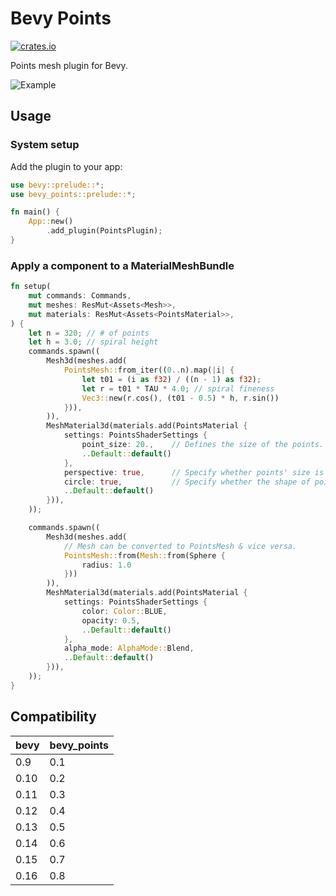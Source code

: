 
# Bevy Points

[![crates.io](https://img.shields.io/crates/v/bevy_points)](https://crates.io/crates/bevy_points)

Points mesh plugin for Bevy.

![Example](https://github.com/mattatz/bevy_points/assets/1085910/9bbf57b4-38b6-45ea-8b99-10ae004974e5)

## Usage

### System setup

Add the plugin to your app:

```rust
use bevy::prelude::*;
use bevy_points::prelude::*;

fn main() {
    App::new()
        .add_plugin(PointsPlugin);
}
```

### Apply a component to a MaterialMeshBundle

```rust
fn setup(
    mut commands: Commands,
    mut meshes: ResMut<Assets<Mesh>>,
    mut materials: ResMut<Assets<PointsMaterial>>,
) {
    let n = 320; // # of points
    let h = 3.0; // spiral height
    commands.spawn((
        Mesh3d(meshes.add(
            PointsMesh::from_iter((0..n).map(|i| {
                let t01 = (i as f32) / ((n - 1) as f32);
                let r = t01 * TAU * 4.0; // spiral fineness
                Vec3::new(r.cos(), (t01 - 0.5) * h, r.sin())
            })),
        )),
        MeshMaterial3d(materials.add(PointsMaterial {
            settings: PointsShaderSettings {
                point_size: 20.,    // Defines the size of the points. 
                ..Default::default()
            },
            perspective: true,      // Specify whether points' size is attenuated by the camera depth. 
            circle: true,           // Specify whether the shape of points is circular or rectangular.
            ..Default::default()
        })),
    ));

    commands.spawn((
        Mesh3d(meshes.add(
            // Mesh can be converted to PointsMesh & vice versa.
            PointsMesh::from(Mesh::from(Sphere {
                radius: 1.0
            }))
        )),
        MeshMaterial3d(materials.add(PointsMaterial {
            settings: PointsShaderSettings {
                color: Color::BLUE,
                opacity: 0.5,
                ..Default::default()
            },
            alpha_mode: AlphaMode::Blend,
            ..Default::default()
        })),
    ));
}

```

## Compatibility

| bevy | bevy_points |
| ---- | ------------- |
| 0.9  | 0.1           |
| 0.10 | 0.2           |
| 0.11 | 0.3           |
| 0.12 | 0.4           |
| 0.13 | 0.5           |
| 0.14 | 0.6           |
| 0.15 | 0.7           |
| 0.16 | 0.8           |